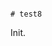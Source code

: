                                                                                                                                                                                                                                                                                                                                                                                                                                                                                                                                           # test8

Init.
